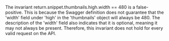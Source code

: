 The invariant return.snippet.thumbnails.high.width == 480 is a false-positive. This is because the Swagger definition does not guarantee that the 'width' field under 'high' in the 'thumbnails' object will always be 480. The description of the 'width' field also indicates that it is optional, meaning it may not always be present. Therefore, this invariant does not hold for every valid request on the API.
